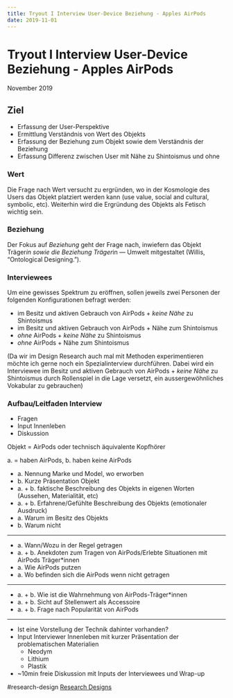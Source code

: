 ```yaml
---
title: Tryout I Interview User-Device Beziehung - Apples AirPods
date: 2019-11-01
---
```

#  Tryout I Interview User-Device Beziehung - Apples AirPods
November 2019

##  Ziel 

-  Erfassung der User-Perspektive 
-  Ermittlung Verständnis von Wert des Objekts 
-  Erfassung der Beziehung zum Objekt sowie dem Verständnis der Beziehung 
-  Erfassung Differenz zwischen User mit Nähe zu Shintoismus und ohne 

###  Wert 

Die Frage nach Wert versucht zu ergründen, wo in der Kosmologie des Users das Objekt platziert werden kann (use value, social and cultural, symbolic, etc). Weiterhin wird die Ergründung des Objekts als Fetisch wichtig sein.

###  Beziehung 

Der Fokus auf *Beziehung* geht der Frage nach, inwiefern das Objekt Träger*in sowie die Beziehung Träger*in — Umwelt mitgestaltet (Willis, “Ontological Designing.”).

###  Interviewees 

Um eine gewisses Spektrum zu eröffnen, sollen jeweils zwei Personen der folgenden Konfigurationen befragt werden:

-  im Besitz und aktiven Gebrauch von AirPods + *keine Nähe* zu Shintoismus 
-  im Besitz und aktiven Gebrauch von AirPods + Nähe zum Shintoismus 
- *ohne* AirPods + *keine Nähe* zu Shintoismus 
- *ohne* AirPods + Nähe zum Shintoismus 

(Da wir im Design Research auch mal mit Methoden experimentieren möchte ich gerne noch ein Spezialinterview durchführen. Dabei wird ein Interviewee im Besitz und aktiven Gebrauch von AirPods + *keine Nähe* zu Shintoismus durch Rollenspiel in die Lage versetzt, ein aussergewöhnliches Vokabular zu gebrauchen)

###  Aufbau/Leitfaden Interview 

-  Fragen 
-  Input Innenleben 
-  Diskussion 

Objekt = AirPods oder technisch äquivalente Kopfhörer

a. = haben AirPods, b. haben keine AirPods

- a. Nennung Marke und Model, wo erworben 
- b. Kurze Präsentation Objekt 
- a. + b. faktische Beschreibung des Objekts in eigenen Worten (Aussehen, Materialität, etc) 
- a. + b. Erfahrene/Gefühlte Beschreibung des Objekts (emotionaler Ausdruck)
- a. Warum im Besitz des Objekts 
- b. Warum nicht
---
- a. Wann/Wozu in der Regel getragen
- a. + b. Anekdoten zum Tragen von AirPods/Erlebte Situationen mit AirPods Träger*innen
- a. Wie AirPods putzen
- a. Wo befinden sich die AirPods wenn nicht getragen
---
- a. + b. Wie ist die Wahrnehmung von AirPods-Träger*innen
- a. + b. Sicht auf Stellenwert als Accessoire 
- a. + b. Frage nach Popularität von AirPods
---
- Ist eine Vorstellung der Technik dahinter vorhanden? 
- Input Interviewer Innenleben mit kurzer Präsentation der problematischen Materialien 
	- Neodym
	- Lithium
	- Plastik
- ~10min freie Diskussion mit Inputs der Interviewees und Wrap-up 


#research-design [Research Designs](research/Research%20Designs.md)